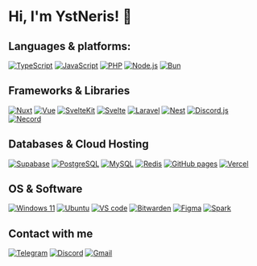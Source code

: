 # Hi, I'm YstNeris! 👋

## Languages & platforms:

<a href="https://typescriptlang.org" target="_blank"><img alt="TypeScript" src="https://img.shields.io/badge/typescript-17202a?style=for-the-badge&logo=typescript"><a/>
<a href="https://developer.mozilla.org/ru/docs/Web/JavaScript" target="_blank"><img alt="JavaScript" src="https://img.shields.io/badge/javascript-212521?style=for-the-badge&logo=javascript"><a/>
<a href="https://php.net" target="_blank"><img alt="PHP" src="https://img.shields.io/badge/php-1b2029?style=for-the-badge&logo=php"><a/>
<a href="https://nodejs.org" target="_blank"><img alt="Node.js" src="https://img.shields.io/badge/node_js-172222?style=for-the-badge&logo=nodedotjs"><a/>
<a href="https://bun.sh" target="_blank"><img alt="Bun" src="https://img.shields.io/badge/bun-1f1f28?style=for-the-badge&logo=bun&logoColor=cb639d"><a/>

## Frameworks & Libraries

<a href="https://nuxt.com" target="_blank"><img alt="Nuxt" src="https://img.shields.io/badge/nuxt-152526?style=for-the-badge&logo=nuxtdotjs"><a/>
<a href="https://vuejs.org" target="_blank"><img alt="Vue" src="https://img.shields.io/badge/vue-192427?style=for-the-badge&logo=vuedotjs"><a/>
<a href="https://kit.svelte.dev" target="_blank"><img alt="SvelteKit" src="https://img.shields.io/badge/sveltekit-221d20?style=for-the-badge&logo=svelte"><a/>
<a href="https://svelte.dev" target="_blank"><img alt="Svelte" src="https://img.shields.io/badge/svelte-221d20?style=for-the-badge&logo=svelte"><a/>
<a href="https://laravel.com" target="_blank"><img alt="Laravel" src="https://img.shields.io/badge/laravel-221c22?style=for-the-badge&logo=laravel"><a/>
<a href="https://nestjs.com" target="_blank"><img alt="Nest" src="https://img.shields.io/badge/nest-201c24?style=for-the-badge&logo=nestjs&logoColor=e0234e"><a/>
<a href="https://discordjs.dev" target="_blank"><img alt="Discord.js" src="https://img.shields.io/badge/discord.js-191f2c?style=for-the-badge&logo=discord"><a/>
<a href="https://necord.org" target="_blank"><img alt="Necord" src="https://img.shields.io/badge/necord-201c24?style=for-the-badge&logo=naver&logoColor=e0234e"><a/>

## Databases & Cloud Hosting

<a href="https://supabase.com" target="_blank"><img alt="Supabase" src="https://img.shields.io/badge/supabase-182427?style=for-the-badge&logo=supabase"><a/>
<a href="https://postgresql.org" target="_blank"><img alt="PostgreSQL" src="https://img.shields.io/badge/postgresql-181f2b?style=for-the-badge&logo=postgresql"><a/>
<a href="https://mysql.com" target="_blank"><img alt="MySQL" src="https://img.shields.io/badge/mysql-182028?style=for-the-badge&logo=mysql"><a/>
<a href="https://redis.io" target="_blank"><img alt="Redis" src="https://img.shields.io/badge/redis-201d22?style=for-the-badge&logo=redis"><a/>
<a href="https://pages.github.com" target="_blank"><img alt="GitHub pages" src="https://img.shields.io/badge/github_pages-161b22?style=for-the-badge&logo=github"><a/>
<a href="https://vercel.com" target="_blank"><img alt="Vercel" src="https://img.shields.io/badge/vercel-161b22?style=for-the-badge&logo=vercel"><a/>

## OS & Software

<a href="https://microsoft.com/en-US/software-download/windows11" target="_blank"><img alt="Windows 11" src="https://img.shields.io/badge/windows_11-15202b?style=for-the-badge&logo=windows11&logoColor=0078D4"><a/>
<a href="https://ubuntu.com" target="_blank"><img alt="Ubuntu" src="https://img.shields.io/badge/ubuntu_22.04-211e22?style=for-the-badge&logo=ubuntu"><a/>
<a href="https://code.visualstudio.com" target="_blank"><img alt="VS code" src="https://img.shields.io/badge/visual_studio_code-15202a?style=for-the-badge&logo=visualstudiocode&logoColor=007ACC"><a/>
<a href="https://bitwarden.com" target="_blank"><img alt="Bitwarden" src="https://img.shields.io/badge/bitwarden-161f2b?style=for-the-badge&logo=bitwarden&logoColor=175DDC"><a/>
<a href="https://figma.com" target="_blank"><img alt="Figma" src="https://img.shields.io/badge/figma-211e21?style=for-the-badge&logo=figma"><a/>
<a href="https://sparkmailapp.com" target="_blank"><img alt="Spark" src="https://img.shields.io/badge/spark-16212d?style=for-the-badge&logo=minutemailer&logoColor=0d86ff"><a/>

## Contact with me

<a href="https://t.me/ystneris" target="_blank"><img alt="Telegram" src="https://img.shields.io/badge/telegram-17222b?style=for-the-badge&logo=telegram&logoColor=26A5E4"><a/>
<a href="https://discordapp.com/users/199447143499431936" target="_blank"><img alt="Discord" src="https://img.shields.io/badge/discord-191f2c?style=for-the-badge&logo=discord"><a/>
<a href="mailto:ystneris@gmail.com" target="_blank"><img alt="Gmail" src="https://img.shields.io/badge/gmail-211d23?style=for-the-badge&logo=gmail"><a/>
